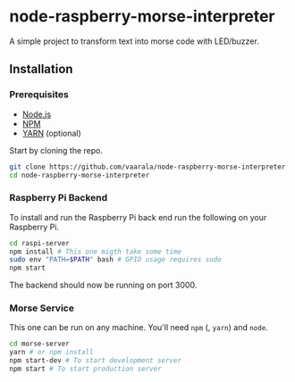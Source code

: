 # node-raspberry-morse-interpreter

A simple project to transform text into morse code with LED/buzzer.

## Installation

### Prerequisites

- [Node.js](https://nodejs.org/en/)
- [NPM](https://www.npmjs.com/)
- [YARN](https://yarnpkg.com/) (optional)

Start by cloning the repo.

```bash
git clone https://github.com/vaarala/node-raspberry-morse-interpreter
cd node-raspberry-morse-interpreter
```

### Raspberry Pi Backend

To install and run the Raspberry Pi back end run the following on your Raspberry Pi.

```bash
cd raspi-server
npm install # This one migth take some time
sudo env "PATH=$PATH" bash # GPIO usage requires sudo
npm start
```

The backend should now be running on port 3000.

### Morse Service

This one can be run on any machine. You'll need `npm`
(, `yarn`) and `node`.

```bash
cd morse-server
yarn # or npm install
npm start-dev # To start development server
npm start # To start production server
```
